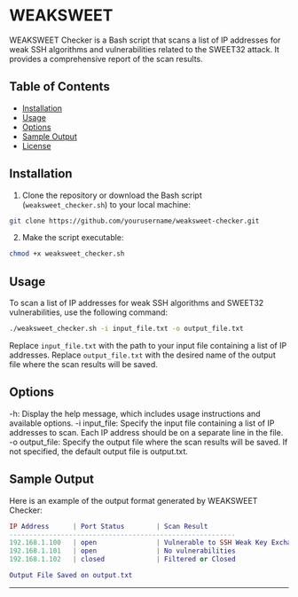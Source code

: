 # WEAKSWEET

WEAKSWEET Checker is a Bash script that scans a list of IP addresses for weak SSH algorithms and vulnerabilities related to the SWEET32 attack. It provides a comprehensive report of the scan results.

## Table of Contents
- [Installation](#installation)
- [Usage](#usage)
- [Options](#options)
- [Sample Output](#sample-output)
- [License](#license)

## Installation

1. Clone the repository or download the Bash script (`weaksweet_checker.sh`) to your local machine:

```bash
git clone https://github.com/yourusername/weaksweet-checker.git
```

2. Make the script executable:

```bash
chmod +x weaksweet_checker.sh
```

## Usage

To scan a list of IP addresses for weak SSH algorithms and SWEET32 vulnerabilities, use the following command:

```bash
./weaksweet_checker.sh -i input_file.txt -o output_file.txt
```
Replace `input_file.txt` with the path to your input file containing a list of IP addresses. 
Replace `output_file.txt` with the desired name of the output file where the scan results will be saved.

## Options

-h: Display the help message, which includes usage instructions and available options.
-i input_file: Specify the input file containing a list of IP addresses to scan. Each IP address should be on a separate line in the file.
-o output_file: Specify the output file where the scan results will be saved. If not specified, the default output file is output.txt.

## Sample Output

Here is an example of the output format generated by WEAKSWEET Checker:

```lua
IP Address      | Port Status        | Scan Result
---------------------------------------------------------
192.168.1.100   | open               | Vulnerable to SSH Weak Key Exchange
192.168.1.101   | open               | No vulnerabilities
192.168.1.102   | closed             | Filtered or Closed

Output File Saved on output.txt
```

---
